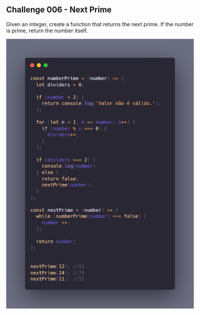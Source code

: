 ## Challenge 006 - Next Prime

Given an integer, create a function that returns the next prime. If the number is prime, return the number itself.

![screenshot](screenshot.png)